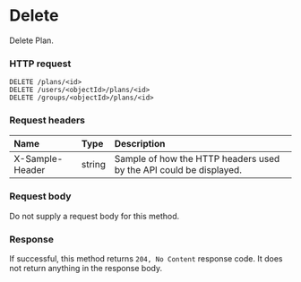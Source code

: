 # Delete

Delete Plan.
### HTTP request
```http
DELETE /plans/<id>
DELETE /users/<objectId>/plans/<id>
DELETE /groups/<objectId>/plans/<id>

```
### Request headers
| Name       | Type | Description|
|:---------------|:--------|:----------|
| X-Sample-Header  | string  | Sample of how the HTTP headers used by the API could be displayed.|

### Request body
Do not supply a request body for this method.


### Response
If successful, this method returns `204, No Content` response code. It does not return anything in the response body.


<!-- uuid: 2cec9282-ee7c-4ed4-a539-73af9bda9030
2015-10-12 23:28:11 UTC -->